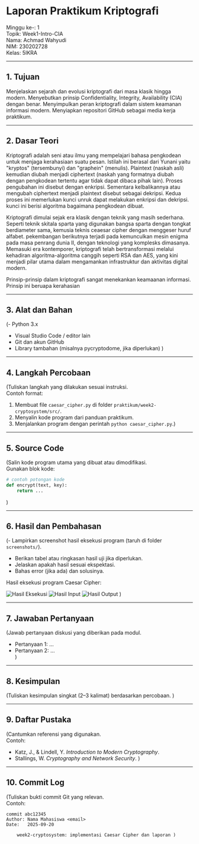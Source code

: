 # Laporan Praktikum Kriptografi
Minggu ke-: 1  
Topik: Week1-Intro-CIA  
Nama: Achmad Wahyudi  
NIM: 230202728  
Kelas: 5IKRA  

---

## 1. Tujuan
Menjelaskan sejarah dan evolusi kriptografi dari masa klasik hingga modern.
Menyebutkan prinsip Confidentiality, Integrity, Availability (CIA) dengan benar.
Menyimpulkan peran kriptografi dalam sistem keamanan informasi modern.
Menyiapkan repositori GitHub sebagai media kerja praktikum.

---

## 2. Dasar Teori
Kriptografi adalah seni atau ilmu yang mempelajari bahasa pengkodean untuk menjaga kerahasiaan suatu pesan. Istilah ini berasal dari Yunani yaitu "kryptos" (tersembunyi) dan "graphein" (menulis). Plaintext (naskah asli) kemudian diubah menjadi ciphertext (naskah yang formatnya diubah dengan pengkodean tertentu agar tidak dapat dibaca pihak lain). Proses pengubahan ini disebut dengan enkripsi. Sementara kelbalikannya atau mengubah ciphertext menjadi plaintext disebut sebagai dekripsi. Kedua proses ini memerlukan kunci unruk dapat melakukan enkripsi dan dekripsi. kunci ini berisi algoritma bagaimana pengkodean dibuat.

Kriptografi dimulai sejak era klasik dengan teknik yang masih sederhana. Seperti teknik skitala sparta yang digunakan bangsa sparta dengan tongkat berdiameter sama, kemusia teknis ceaesar cipher dengan menggeser huruf alfabet. pekembangan berikutnya terjadi pada kemunculkan mesin enigma pada masa penrang dunia II, dengan teknologi yang komplesks dimasanya. Memasuki era kontemporer, kriptografi telah bertransformasi melalui kehadiran algoritma-algoritma canggih seperti RSA dan AES, yang kini menjadi pilar utama dalam mengamankan infrastruktur dan aktivitas digital modern.

Prinsip-prinsip dalam kriptografi sangat menekankan keamaanan informasi. Prinsip ini beruapa kerahasian 



---

## 3. Alat dan Bahan
(- Python 3.x  
- Visual Studio Code / editor lain  
- Git dan akun GitHub  
- Library tambahan (misalnya pycryptodome, jika diperlukan)  )

---

## 4. Langkah Percobaan
(Tuliskan langkah yang dilakukan sesuai instruksi.  
Contoh format:
1. Membuat file `caesar_cipher.py` di folder `praktikum/week2-cryptosystem/src/`.
2. Menyalin kode program dari panduan praktikum.
3. Menjalankan program dengan perintah `python caesar_cipher.py`.)

---

## 5. Source Code
(Salin kode program utama yang dibuat atau dimodifikasi.  
Gunakan blok kode:

```python
# contoh potongan kode
def encrypt(text, key):
    return ...
```
)

---

## 6. Hasil dan Pembahasan
(- Lampirkan screenshot hasil eksekusi program (taruh di folder `screenshots/`).  
- Berikan tabel atau ringkasan hasil uji jika diperlukan.  
- Jelaskan apakah hasil sesuai ekspektasi.  
- Bahas error (jika ada) dan solusinya. 

Hasil eksekusi program Caesar Cipher:

![Hasil Eksekusi](screenshots/output.png)
![Hasil Input](screenshots/input.png)
![Hasil Output](screenshots/output.png)
)

---

## 7. Jawaban Pertanyaan
(Jawab pertanyaan diskusi yang diberikan pada modul.  
- Pertanyaan 1: …  
- Pertanyaan 2: …  
)
---

## 8. Kesimpulan
(Tuliskan kesimpulan singkat (2–3 kalimat) berdasarkan percobaan.  )

---

## 9. Daftar Pustaka
(Cantumkan referensi yang digunakan.  
Contoh:  
- Katz, J., & Lindell, Y. *Introduction to Modern Cryptography*.  
- Stallings, W. *Cryptography and Network Security*.  )

---

## 10. Commit Log
(Tuliskan bukti commit Git yang relevan.  
Contoh:
```
commit abc12345
Author: Nama Mahasiswa <email>
Date:   2025-09-20

    week2-cryptosystem: implementasi Caesar Cipher dan laporan )
```
